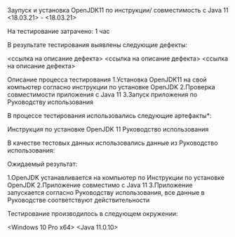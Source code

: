 Заупуск и установка OpenJDK11 по инструкции/ совместимость с Java 11
<18.03.21> - <18.03.21>


На тестирование затрачено: 1 час

В результате тестирования выявлены следующие дефекты:

<ссылка на описание дефекта>
<ссылка на описание дефекта>
<ссылка на описание дефекта>

Описание процесса тестирования
1.Установка OpenJDK11 на свой компьютер согласно инструкции по установке OpenJDK
2.Проверка совместимости приложения с Java 11
3.Запуск приложения по Руководству использования



В процессе тестирования использовались следующие артефакты*:

Инструкция по установке OpenJDK 11
Руководство использования


В качестве тестовых данных использовались данные из Руководство использования:

Ожидаемый результат:

1.OpenJDK устанавливается на компьютер по Инструкции по установке OpenJDK
2.Приложение совместимо с Java 11
3.Приложение запускается согласно Руководству использования, все данные в Руководстве соответствуют действительности

Тестирование производилось в следующем окружении:

<Windows 10 Pro x64>
<Java 11.0.10>
<GIT>